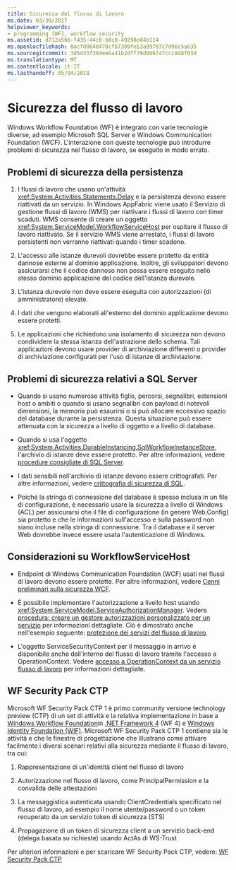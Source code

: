 ```yaml
---
title: Sicurezza del flusso di lavoro
ms.date: 03/30/2017
helpviewer_keywords:
- programming [WF], workflow security
ms.assetid: d712a566-f435-44c0-b8c0-49298e84b114
ms.openlocfilehash: 8acfd0640478cf67309fe53a99707c7d96c5a635
ms.sourcegitcommit: 3d5d33f384eeba41b2dff79d096f47ccc8d8f03d
ms.translationtype: MT
ms.contentlocale: it-IT
ms.lasthandoff: 05/04/2018
---
```

# <a name="workflow-security"></a>Sicurezza del flusso di lavoro
Windows Workflow Foundation (WF) è integrato con varie tecnologie diverse, ad esempio Microsoft SQL Server e Windows Communication Foundation (WCF). L'interazione con queste tecnologie può introdurre problemi di sicurezza nel flusso di lavoro, se eseguito in modo errato.  
  
## <a name="persistence-security-concerns"></a>Problemi di sicurezza della persistenza  
  
1.  I flussi di lavoro che usano un'attività <xref:System.Activities.Statements.Delay> e la persistenza devono essere riattivati da un servizio. In Windows AppFabric viene usato il Servizio di gestione flussi di lavoro (WMS) per riattivare i flussi di lavoro con timer scaduti. WMS consente di creare un oggetto <xref:System.ServiceModel.WorkflowServiceHost> per ospitare il flusso di lavoro riattivato. Se il servizio WMS viene arrestato, i flussi di lavoro persistenti non verranno riattivati quando i timer scadono.  
  
2.  L'accesso alle istanze durevoli dovrebbe essere protetto da entità dannose esterne al dominio applicazione. Inoltre, gli sviluppatori devono assicurarsi che il codice dannoso non possa essere eseguito nello stesso dominio applicazione del codice dell'istanza durevole.  
  
3.  L'istanza durevole non deve essere eseguita con autorizzazioni (di amministratore) elevate.  
  
4.  I dati che vengono elaborati all'esterno del dominio applicazione devono essere protetti.  
  
5.  Le applicazioni che richiedono una isolamento di sicurezza non devono condividere la stessa istanza dell'astrazione dello schema. Tali applicazioni devono usare provider di archiviazione differenti o provider di archiviazione configurati per l'uso di istanze di archiviazione.  
  
## <a name="sql-server-security-concerns"></a>Problemi di sicurezza relativi a SQL Server  
  
-   Quando si usano numerose attività figlio, percorsi, segnalibri, estensioni host o ambiti o quando si usano segnalibri con payload di notevoli dimensioni, la memoria può esaurirsi o si può allocare eccessivo spazio del database durante la persistenza. Questa situazione può essere attenuata con la sicurezza a livello di oggetto e a livello di database.  
  
-   Quando si usa l'oggetto <xref:System.Activities.DurableInstancing.SqlWorkflowInstanceStore>, l'archivio di istanze deve essere protetto. Per altre informazioni, vedere [procedure consigliate di SQL Server](http://go.microsoft.com/fwlink/?LinkId=164972).  
  
-   I dati sensibili nell'archivio di istanze devono essere crittografati. Per altre informazioni, vedere [crittografia di sicurezza di SQL](http://go.microsoft.com/fwlink/?LinkId=164976).  
  
-   Poiché la stringa di connessione del database è spesso inclusa in un file di configurazione, è necessario usare la sicurezza a livello di Windows (ACL) per assicurarsi che il file di configurazione (in genere Web.Config) sia protetto e che le informazioni sull'accesso e sulla password non siano incluse nella stringa di connessione. Tra il database e il server Web dovrebbe invece essere usata l'autenticazione di Windows.  
  
## <a name="considerations-for-workflowservicehost"></a>Considerazioni su WorkflowServiceHost  
  
-   Endpoint di Windows Communication Foundation (WCF) usati nei flussi di lavoro devono essere protette. Per altre informazioni, vedere [Cenni preliminari sulla sicurezza WCF](http://go.microsoft.com/fwlink/?LinkID=164975).  
  
-   È possibile implementare l'autorizzazione a livello host usando <xref:System.ServiceModel.ServiceAuthorizationManager>. Vedere [procedura: creare un gestore autorizzazioni personalizzato per un servizio](http://go.microsoft.com/fwlink/?LinkId=192228) per informazioni dettagliate. Ciò è dimostrato anche nell'esempio seguente: [protezione dei servizi del flusso di lavoro](../../../docs/framework/windows-workflow-foundation/samples/securing-workflow-services.md).  
  
-   L'oggetto ServiceSecurityContext per il messaggio in arrivo è disponibile anche dall'interno del flusso di lavoro tramite l'accesso a OperationContext.  Vedere [accesso a OperationContext da un servizio flusso di lavoro](../../../docs/framework/wcf/feature-details/accessing-operationcontext-from-a-workflow-service.md) per informazioni dettagliate.  
  
## <a name="wf-security-pack-ctp"></a>WF Security Pack CTP  
 Microsoft WF Security Pack CTP 1 è primo community versione technology preview (CTP) di un set di attività e la relativa implementazione in base a [Windows Workflow Foundation](http://msdn.microsoft.com/netframework/aa663328.aspx)in [.NET Framework 4](http://msdn.microsoft.com/netframework/default.aspx) (WF 4) e [Windows Identity Foundation (WIF)](http://msdn.microsoft.com/security/aa570351.aspx).  Microsoft WF Security Pack CTP 1 contiene sia le attività e che le finestre di progettazione che illustrano come attivare facilmente i diversi scenari relativi alla sicurezza mediante il flusso di lavoro, tra cui:  
  
1.  Rappresentazione di un'identità client nel flusso di lavoro  
  
2.  Autorizzazione nel flusso di lavoro, come PrincipalPermission e la convalida delle attestazioni  
  
3.  La messaggistica autenticata usando ClientCredentials specificato nel flusso di lavoro, ad esempio il nome utente/password o un token recuperato da un servizio token di sicurezza (STS)  
  
4.  Propagazione di un token di sicurezza client a un servizio back-end (delega basata su richieste) usando ActAs di WS-Trust  
  
Per ulteriori informazioni e per scaricare WF Security Pack CTP, vedere: [WF Security Pack CTP](http://wf.codeplex.com/releases/view/48114)